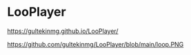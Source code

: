 # LooPlayer

https://gultekinmg.github.io/LooPlayer/

https://github.com/gultekinmg/LooPlayer/blob/main/loop.PNG

